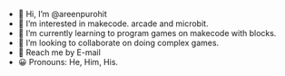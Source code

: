 - 👋 Hi, I’m @areenpurohit
- 👀 I’m interested in makecode. arcade and microbit.
- 🌱 I’m currently learning to program games on makecode with blocks.
- 💞 I’m looking to collaborate on doing complex games.
- 📧 Reach me by E-mail
- 😀 Pronouns: He, Him, His.

<!---
areenpurohit/areenpurohit is a ✨ special ✨ repository because its `README.md` (this file) appears on your GitHub profile.
You can click the Preview link to take a look at your changes.
--->
